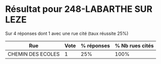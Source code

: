 # Résultat pour 248-LABARTHE SUR LEZE

Sur 4 réponses dont 1 avec une rue cité (taux réussite 25%)

| Rue | Vote | % réponses | % Nb rues cités|
|-----|------|------------|----------------|
| CHEMIN DES ECOLES | 1 | 25% | 100%|

